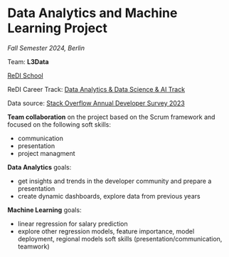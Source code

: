# Data Analytics and Machine Learning Project

_Fall Semester 2024, Berlin_

Team: __L3Data__

[ReDI School](https://www.redi-school.org/)

ReDI Career Track: [Data Analytics & Data Science & AI Track](https://www.redi-school.org/data-analytics/berlin/dcp/data-circle)

Data source: [Stack Overflow Annual Developer Survey 2023](https://survey.stackoverflow.co/)

__Team collaboration__ on the project based on the Scrum framework and focused on the following soft skills:
  * communication
  * presentation
  * project managment

__Data Analytics__ goals:
  * get insights and trends in the developer community and prepare a presentation
  * create dynamic dashboards, explore data from previous years


__Machine Learning__ goals:
  * linear regression for salary prediction
  * explore other regression models, feature importance, model deployment, regional models soft skills (presentation/communication, teamwork)

